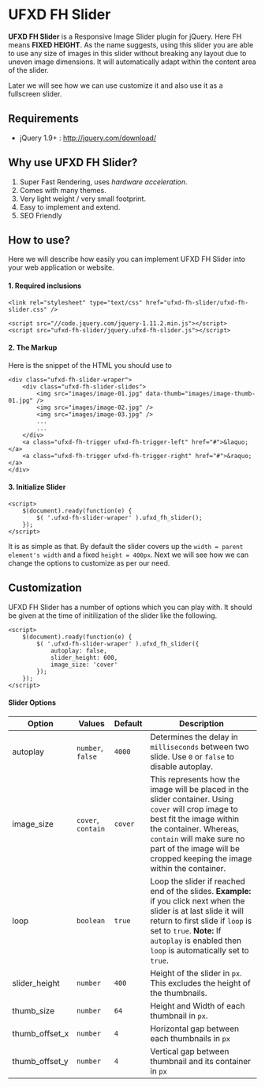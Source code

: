 # UFXD FH Slider

**UFXD FH Slider** is a Responsive Image Slider plugin for jQuery. Here FH means **FIXED HEIGHT**. As the name suggests, using this slider you are able to use any size of images in this slider without breaking any layout due to uneven image dimensions. It will automatically adapt within the content area of the slider.

Later we will see how we can use customize it and also use it as a fullscreen slider.

## Requirements
- jQuery 1.9+ : http://jquery.com/download/

## Why use UFXD FH Slider?
1. Super Fast Rendering, uses *hardware acceleration*.
2. Comes with many themes.
3. Very light weight / very small footprint.
4. Easy to implement and extend.
5. SEO Friendly

## How to use?
Here we will describe how easily you can implement UFXD FH Slider into your web application or website.

#### 1. Required inclusions
```
<link rel="stylesheet" type="text/css" href="ufxd-fh-slider/ufxd-fh-slider.css" />

<script src="//code.jquery.com/jquery-1.11.2.min.js"></script>
<script src="ufxd-fh-slider/jquery.ufxd-fh-slider.js"></script>
```

#### 2. The Markup
Here is the snippet of the HTML you should use to 
```
<div class="ufxd-fh-slider-wraper">
	<div class="ufxd-fh-slider-slides">
		<img src="images/image-01.jpg" data-thumb="images/image-thumb-01.jpg" />
		<img src="images/image-02.jpg" />
		<img src="images/image-03.jpg" />
		...
		...
	</div>
	<a class="ufxd-fh-trigger ufxd-fh-trigger-left" href="#">&laquo;</a>
	<a class="ufxd-fh-trigger ufxd-fh-trigger-right" href="#">&raquo;</a>
</div>
```
#### 3. Initialize Slider
```
<script>
    $(document).ready(function(e) {
        $( '.ufxd-fh-slider-wraper' ).ufxd_fh_slider();
    });
</script>
```
It is as simple as that. By default the slider covers up the `width = parent element's width` and a fixed `height = 400px`. Next we will see how we can change the options to customize as per our need.

## Customization
UFXD FH Slider has a number of options which you can play with. It should be given at the time of initilization of the slider like the following.
```
<script>
    $(document).ready(function(e) {
        $( '.ufxd-fh-slider-wraper' ).ufxd_fh_slider({
            autoplay: false,
            slider_height: 600,
            image_size: 'cover'
        });
    });
</script>
```
#### Slider Options
|    Option    |    Values   |    Default    |    Description   |
|--------------|-------------|---------------|------------------|
| autoplay | `number`, `false` | `4000` | Determines the delay in `milliseconds` between two slide. Use `0` or `false` to disable autoplay. |
| image_size | `cover`, `contain` | `cover` | This represents how the image will be placed in the slider container. Using `cover` will crop image to best fit the image within the container. Whereas, `contain` will make sure no part of the image will be cropped keeping the image within the container. |
| loop | `boolean` | `true` | Loop the slider if reached end of the slides. **Example:** if you click next when the slider is at last slide it will return to first slide if `loop` is set to `true`. **Note:** If `autoplay` is enabled then `loop` is automatically set to `true`.  |
| slider_height | `number` | `400` | Height of the slider in `px`. This excludes the height of the thumbnails. |
| thumb_size | `number` | `64` | Height and Width of each thumbnail in `px`. |
| thumb_offset_x | `number` | `4` | Horizontal gap between each thumbnails in `px` |
| thumb_offset_y | `number` | `4` | Vertical gap between thumbnail and its container in `px` |